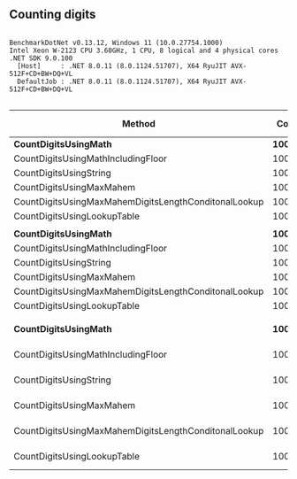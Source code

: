 ## Counting digits





```

BenchmarkDotNet v0.13.12, Windows 11 (10.0.27754.1000)
Intel Xeon W-2123 CPU 3.60GHz, 1 CPU, 8 logical and 4 physical cores
.NET SDK 9.0.100
  [Host]     : .NET 8.0.11 (8.0.1124.51707), X64 RyuJIT AVX-512F+CD+BW+DQ+VL
  DefaultJob : .NET 8.0.11 (8.0.1124.51707), X64 RyuJIT AVX-512F+CD+BW+DQ+VL


```
| Method                                               | Count  | Mean           | Error        | StdDev       | Median         | Ratio | RatioSD | Gen0      | Allocated | Alloc Ratio |
|----------------------------------------------------- |------- |---------------:|-------------:|-------------:|---------------:|------:|--------:|----------:|----------:|------------:|
| **CountDigitsUsingMath**                                 | **100**    |       **756.4 ns** |     **13.43 ns** |     **24.89 ns** |       **750.4 ns** |  **1.00** |    **0.00** |         **-** |         **-** |          **NA** |
| CountDigitsUsingMathIncludingFloor                   | 100    |       835.5 ns |     16.74 ns |     44.09 ns |       820.7 ns |  1.12 |    0.08 |         - |         - |          NA |
| CountDigitsUsingString                               | 100    |     1,384.9 ns |     25.83 ns |     26.53 ns |     1,383.5 ns |  1.82 |    0.07 |    1.0242 |    4424 B |          NA |
| CountDigitsUsingMaxMahem                             | 100    |     1,496.8 ns |     29.47 ns |     47.59 ns |     1,493.5 ns |  1.97 |    0.09 |         - |         - |          NA |
| CountDigitsUsingMaxMahemDigitsLengthConditonalLookup | 100    |       291.2 ns |      5.43 ns |     13.02 ns |       287.5 ns |  0.39 |    0.02 |         - |         - |          NA |
| CountDigitsUsingLookupTable                          | 100    |       231.0 ns |      4.56 ns |      7.23 ns |       229.3 ns |  0.30 |    0.01 |         - |         - |          NA |
|                                                      |        |                |              |              |                |       |         |           |           |             |
| **CountDigitsUsingMath**                                 | **1000**   |     **7,492.2 ns** |    **140.39 ns** |    **150.21 ns** |     **7,492.1 ns** |  **1.00** |    **0.00** |         **-** |         **-** |          **NA** |
| CountDigitsUsingMathIncludingFloor                   | 1000   |     7,914.3 ns |    136.87 ns |    114.30 ns |     7,888.2 ns |  1.06 |    0.02 |         - |         - |          NA |
| CountDigitsUsingString                               | 1000   |    16,447.3 ns |    323.65 ns |    372.71 ns |    16,393.2 ns |  2.19 |    0.04 |   10.2844 |   44376 B |          NA |
| CountDigitsUsingMaxMahem                             | 1000   |    18,200.0 ns |    267.95 ns |    223.75 ns |    18,107.6 ns |  2.45 |    0.06 |         - |         - |          NA |
| CountDigitsUsingMaxMahemDigitsLengthConditonalLookup | 1000   |     3,097.4 ns |     52.49 ns |     64.46 ns |     3,085.1 ns |  0.41 |    0.01 |         - |         - |          NA |
| CountDigitsUsingLookupTable                          | 1000   |     2,215.4 ns |     31.89 ns |     29.83 ns |     2,213.0 ns |  0.30 |    0.01 |         - |         - |          NA |
|                                                      |        |                |              |              |                |       |         |           |           |             |
| **CountDigitsUsingMath**                                 | **100000** |   **754,788.8 ns** |  **7,910.73 ns** |  **6,605.82 ns** |   **756,478.5 ns** |  **1.00** |    **0.00** |         **-** |         **-** |          **NA** |
| CountDigitsUsingMathIncludingFloor                   | 100000 |   849,384.8 ns | 16,770.26 ns | 47,300.82 ns |   833,649.3 ns |  1.10 |    0.03 |         - |         - |          NA |
| CountDigitsUsingString                               | 100000 | 1,724,193.3 ns | 30,366.59 ns | 61,342.01 ns | 1,699,534.8 ns |  2.32 |    0.11 | 1025.3906 | 4426137 B |          NA |
| CountDigitsUsingMaxMahem                             | 100000 | 2,081,876.2 ns | 39,804.46 ns | 70,752.39 ns | 2,056,581.2 ns |  2.75 |    0.08 |         - |       2 B |          NA |
| CountDigitsUsingMaxMahemDigitsLengthConditonalLookup | 100000 |   299,448.6 ns |  3,944.51 ns |  3,496.71 ns |   299,454.4 ns |  0.40 |    0.01 |         - |         - |          NA |
| CountDigitsUsingLookupTable                          | 100000 |   219,429.4 ns |  3,992.52 ns |  6,215.88 ns |   216,851.1 ns |  0.29 |    0.01 |         - |         - |          NA |
